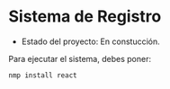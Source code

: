 <h1> Sistema de Registro </h1>

- Estado del proyecto: En constucción.

Para ejecutar el sistema, debes poner:

```nmp install react```
